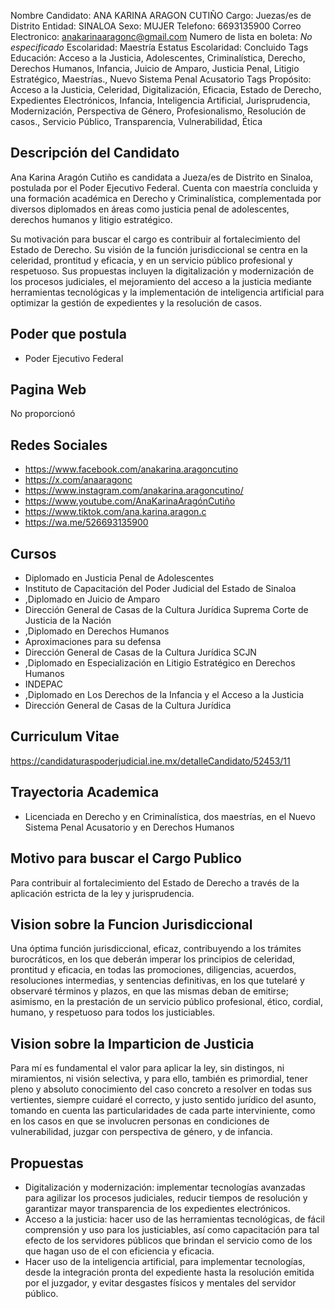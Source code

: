 Nombre Candidato: ANA KARINA ARAGON CUTIÑO
Cargo: Juezas/es de Distrito
Entidad: SINALOA
Sexo: MUJER
Telefono: 6693135900
Correo Electronico: anakarinaaragonc@gmail.com
Numero de lista en boleta: *No especificado*
Escolaridad: Maestría
Estatus Escolaridad: Concluido
Tags Educación: Acceso a la Justicia, Adolescentes, Criminalística, Derecho, Derechos Humanos, Infancia, Juicio de Amparo, Justicia Penal, Litigio Estratégico, Maestrías., Nuevo Sistema Penal Acusatorio
Tags Propósito: Acceso a la Justicia, Celeridad, Digitalización, Eficacia, Estado de Derecho, Expedientes Electrónicos, Infancia, Inteligencia Artificial, Jurisprudencia, Modernización, Perspectiva de Género, Profesionalismo, Resolución de casos., Servicio Público, Transparencia, Vulnerabilidad, Ética


## Descripción del Candidato 

Ana Karina Aragón Cutiño es candidata a Jueza/es de Distrito en Sinaloa, postulada por el Poder Ejecutivo Federal. Cuenta con maestría concluida y una formación académica en Derecho y Criminalística, complementada por diversos diplomados en áreas como justicia penal de adolescentes, derechos humanos y litigio estratégico.

Su motivación para buscar el cargo es contribuir al fortalecimiento del Estado de Derecho. Su visión de la función jurisdiccional se centra en la celeridad, prontitud y eficacia, y en un servicio público profesional y respetuoso. Sus propuestas incluyen la digitalización y modernización de los procesos judiciales, el mejoramiento del acceso a la justicia mediante herramientas tecnológicas y la implementación de inteligencia artificial para optimizar la gestión de expedientes y la resolución de casos.


## Poder que postula

- Poder Ejecutivo Federal


## Pagina Web

No proporcionó


## Redes Sociales

- https://www.facebook.com/anakarina.aragoncutino
- https://x.com/anaaragonc
- https://www.instagram.com/anakarina.aragoncutino/
- https://www.youtube.com/AnaKarinaAragónCutiño
- https://www.tiktok.com/ana.karina.aragon.c
- https://wa.me/526693135900


## Cursos

- Diplomado en Justicia Penal de Adolescentes
- Instituto de Capacitación del Poder Judicial del Estado de Sinaloa
- ,Diplomado en Juicio de Amparo
- Dirección General de Casas de la Cultura Jurídica Suprema Corte de Justicia de la Nación
- ,Diplomado en Derechos Humanos
- Aproximaciones para su defensa
- Dirección General de Casas de la Cultura Jurídica SCJN
- ,Diplomado en Especialización en Litigio Estratégico en Derechos Humanos
- INDEPAC
- ,Diplomado en Los Derechos de la Infancia y el Acceso a la Justicia
- Dirección General de Casas de la Cultura Jurídica


## Curriculum Vitae

https://candidaturaspoderjudicial.ine.mx/detalleCandidato/52453/11


## Trayectoria Academica

- Licenciada en Derecho y en Criminalística, dos maestrías, en el Nuevo Sistema Penal Acusatorio y en Derechos Humanos


## Motivo para buscar el Cargo Publico

Para contribuir al fortalecimiento del Estado de Derecho a través de la aplicación estricta de la ley y jurisprudencia.


## Vision sobre la Funcion Jurisdiccional

Una óptima función jurisdiccional, eficaz, contribuyendo a los trámites burocráticos, en los que deberán imperar los principios de celeridad, prontitud y eficacia, en todas las promociones, diligencias, acuerdos, resoluciones intermedias, y sentencias definitivas, en los que tutelaré y observaré términos y plazos, en que las mismas deban de emitirse; asimismo, en la prestación de un servicio público profesional, ético, cordial, humano, y respetuoso para todos los justiciables.


## Vision sobre la Imparticion de Justicia

Para mí es fundamental el valor para aplicar la ley, sin distingos, ni miramientos, ni visión selectiva, y para ello, también es primordial, tener pleno y absoluto conocimiento del caso concreto a resolver en todas sus vertientes, siempre cuidaré el correcto, y justo sentido jurídico del asunto, tomando en cuenta las particularidades de cada parte interviniente, como en los casos en que se involucren personas en condiciones de vulnerabilidad, juzgar con perspectiva de género, y de infancia.


## Propuestas

- Digitalización y modernización: implementar tecnologías avanzadas para agilizar los procesos judiciales, reducir tiempos de resolución y garantizar mayor transparencia de los expedientes electrónicos.
- Acceso a la justicia: hacer uso de las herramientas tecnológicas, de fácil comprensión y uso para los justiciables, así como capacitación para tal efecto de los servidores públicos que brindan el servicio como de los que hagan uso de el con eficiencia y eficacia.
- Hacer uso de la inteligencia artificial, para implementar tecnologías, desde la integración pronta del expediente hasta la resolución emitida por el juzgador, y evitar desgastes físicos y mentales del servidor público.

